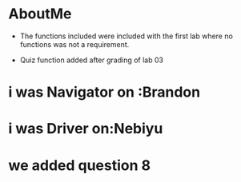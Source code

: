 # AboutMe

- The functions included were included with the first lab where no functions was not a requirement.

- Quiz function added after grading of lab 03

# i was Navigator on :Brandon 
# i was Driver on:Nebiyu

# we added question 8